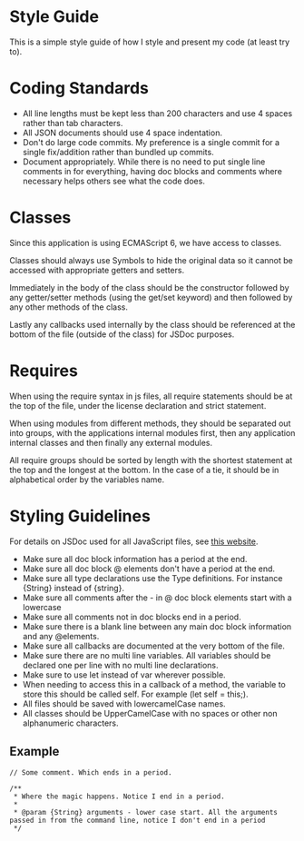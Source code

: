 # Style Guide
This is a simple style guide of how I style and present my code (at least try to).

# Coding Standards
+ All line lengths must be kept less than 200 characters and use 4 spaces rather than tab characters.
+ All JSON documents should use 4 space indentation.
+ Don't do large code commits. My preference is a single commit for a single fix/addition rather than bundled up commits.
+ Document appropriately. While there is no need to put single line comments in for everything, having doc blocks and comments where necessary helps others see what the code does.

# Classes
Since this application is using ECMAScript 6, we have access to classes.

Classes should always use Symbols to hide the original data so it cannot be accessed with appropriate getters and setters.

Immediately in the body of the class should be the constructor followed by any getter/setter methods (using the get/set keyword) and then followed by any other methods of the class.

Lastly any callbacks used internally by the class should be referenced at the bottom of the file (outside of the class) for JSDoc purposes.

# Requires
When using the require syntax in js files, all require statements should be at the top of the file, under the license declaration and strict statement.

When using modules from different methods, they should be separated out into groups, with the applications internal modules first, then any application internal classes and then finally any external modules.

All require groups should be sorted by length with the shortest statement at the top and the longest at the bottom. In the case of a tie, it should be in alphabetical order by the variables name.

# Styling Guidelines
For details on JSDoc used for all JavaScript files, see [this website](http://usejsdoc.org/).

+ Make sure all doc block information has a period at the end.
+ Make sure all doc block @ elements don't have a period at the end.
+ Make sure all type declarations use the Type definitions. For instance {String} instead of {string}.
+ Make sure all comments after the - in @ doc block elements start with a lowercase
+ Make sure all comments not in doc blocks end in a period.
+ Make sure there is a blank line between any main doc block information and any @elements.
+ Make sure all callbacks are documented at the very bottom of the file.
+ Make sure there are no multi line variables. All variables should be declared one per line with no multi line declarations.
+ Make sure to use let instead of var wherever possible.
+ When needing to access this in a callback of a method, the variable to store this should be called self. For example (let self = this;).
+ All files should be saved with lowercamelCase names.
+ All classes should be UpperCamelCase with no spaces or other non alphanumeric characters.

## Example
    // Some comment. Which ends in a period.

    /**
     * Where the magic happens. Notice I end in a period.
     *
     * @param {String} arguments - lower case start. All the arguments passed in from the command line, notice I don't end in a period
     */